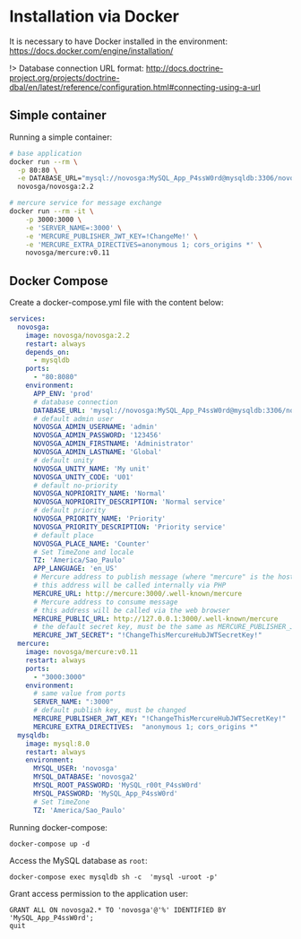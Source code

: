 # Installation via Docker

It is necessary to have Docker installed in the environment: https://docs.docker.com/engine/installation/

!> Database connection URL format: http://docs.doctrine-project.org/projects/doctrine-dbal/en/latest/reference/configuration.html#connecting-using-a-url

## Simple container

Running a simple container:

```sh
# base application
docker run --rm \
  -p 80:80 \
  -e DATABASE_URL="mysql://novosga:MySQL_App_P4ssW0rd@mysqldb:3306/novosga2?charset=utf8mb4&serverVersion=5.7" \
  novosga/novosga:2.2

# mercure service for message exchange
docker run --rm -it \
    -p 3000:3000 \
    -e 'SERVER_NAME=:3000' \
    -e 'MERCURE_PUBLISHER_JWT_KEY=!ChangeMe!' \
    -e 'MERCURE_EXTRA_DIRECTIVES=anonymous 1; cors_origins *' \
    novosga/mercure:v0.11
```

## Docker Compose

Create a docker-compose.yml file with the content below:

```yaml
services:
  novosga:
    image: novosga/novosga:2.2
    restart: always
    depends_on:
      - mysqldb
    ports:
      - "80:8080"
    environment:
      APP_ENV: 'prod'
      # database connection
      DATABASE_URL: 'mysql://novosga:MySQL_App_P4ssW0rd@mysqldb:3306/novosga2?charset=utf8mb4&serverVersion=5.7'
      # default admin user
      NOVOSGA_ADMIN_USERNAME: 'admin'
      NOVOSGA_ADMIN_PASSWORD: '123456'
      NOVOSGA_ADMIN_FIRSTNAME: 'Administrator'
      NOVOSGA_ADMIN_LASTNAME: 'Global'
      # default unity
      NOVOSGA_UNITY_NAME: 'My unit'
      NOVOSGA_UNITY_CODE: 'U01'
      # default no-priority
      NOVOSGA_NOPRIORITY_NAME: 'Normal'
      NOVOSGA_NOPRIORITY_DESCRIPTION: 'Normal service'
      # default priority
      NOVOSGA_PRIORITY_NAME: 'Priority'
      NOVOSGA_PRIORITY_DESCRIPTION: 'Priority service'
      # default place
      NOVOSGA_PLACE_NAME: 'Counter'
      # Set TimeZone and locale
      TZ: 'America/Sao_Paulo'
      APP_LANGUAGE: 'en_US'
      # Mercure address to publish message (where "mercure" is the host name)
      # this address will be called internally via PHP
      MERCURE_URL: http://mercure:3000/.well-known/mercure
      # Mercure address to consume message
      # this address will be called via the web browser
      MERCURE_PUBLIC_URL: http://127.0.0.1:3000/.well-known/mercure
      # the default secret key, must be the same as MERCURE_PUBLISHER_JWT_KEY
      MERCURE_JWT_SECRET": "!ChangeThisMercureHubJWTSecretKey!"
  mercure:
    image: novosga/mercure:v0.11
    restart: always
    ports:
      - "3000:3000"
    environment:
      # same value from ports
      SERVER_NAME: ":3000"
      # default publish key, must be changed
      MERCURE_PUBLISHER_JWT_KEY: "!ChangeThisMercureHubJWTSecretKey!"
      MERCURE_EXTRA_DIRECTIVES:  "anonymous 1; cors_origins *"
  mysqldb:
    image: mysql:8.0
    restart: always
    environment:
      MYSQL_USER: 'novosga'
      MYSQL_DATABASE: 'novosga2'
      MYSQL_ROOT_PASSWORD: 'MySQL_r00t_P4ssW0rd'
      MYSQL_PASSWORD: 'MySQL_App_P4ssW0rd'
      # Set TimeZone
      TZ: 'America/Sao_Paulo'
```

Running docker-compose:

    docker-compose up -d

Access the MySQL database as `root`:

    docker-compose exec mysqldb sh -c  'mysql -uroot -p'

Grant access permission to the application user:

    GRANT ALL ON novosga2.* TO 'novosga'@'%' IDENTIFIED BY 'MySQL_App_P4ssW0rd';
    quit
